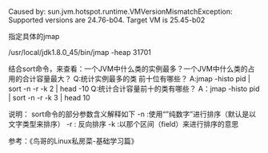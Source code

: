 Caused by: sun.jvm.hotspot.runtime.VMVersionMismatchException: Supported versions are 24.76-b04. Target VM is 25.45-b02



指定具体的jmap

/usr/local/jdk1.8.0_45/bin/jmap -heap 31701





结合sort命令，来查看：一个JVM中什么类的实例最多？一个JVM中什么类的占用的合计容量最大？ 
Q:统计实例最多的类 前十位有哪些？ 
A:jmap -histo pid | sort -n -r -k 2 | head -10 
Q:统计合计容量前十的类有哪些？ 
A：jmap -histo pid | sort -n -r -k 3 | head 10

说明： 
sort命令的部分参数含义解释如下 
-n :使用“”纯数字”进行排序（默认是以文字类型来排序） 
-r : 反向排序 
-k :以那个区间（field）来进行排序的意思

参考：《鸟哥的Linux私房菜-基础学习篇》

